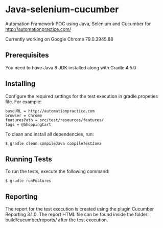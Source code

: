 # Java-selenium-cucumber

Automation Framework POC using Java, Selenium and Cucumber for http://automationpractice.com/ 

Currently working on Google Chrome 79.0.3945.88

## Prerequisites

You need to have Java 8 JDK installed along with Gradle 4.5.0

## Installing

Configure the required settings for the test execution in gradle.propeties file. For example:

```
baseURL = http://automationpractice.com
browser = Chrome
featuresPath = src/test/resources/features/
tags = @ShoppingCart
```

To clean and install all dependencies, run:

```
$ gradle clean compileJava compileTestJava
```

## Running Tests

To run the tests, execute the following command:

```
$ gradle runFeatures
```
## Reporting

The report for the test execution is created using the plugin Cucumber Reporting 3.1.0.
The report HTML file can be found inside the folder: build/cucumber/reports/ after the test execution. 
